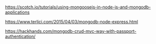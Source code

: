 https://scotch.io/tutorials/using-mongoosejs-in-node-js-and-mongodb-applications

https://www.terlici.com/2015/04/03/mongodb-node-express.html

https://hackhands.com/mongodb-crud-mvc-way-with-passport-authentication/
